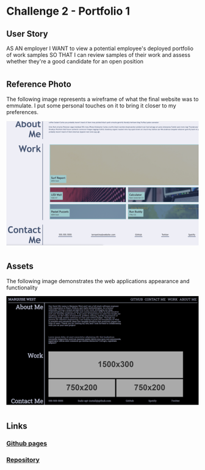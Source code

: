 # **Challenge 2** - Portfolio 1

## User Story

AS AN employer
I WANT to view a potential employee's deployed portfolio of work samples
SO THAT I can review samples of their work and assess whether they're a good candidate for an open position

#

## Reference Photo

The following image represents a wireframe of what the final website was to emmulate. I put some personal touches on it to bring it closer to my preferences.

![Screenshot](https://raw.githubusercontent.com/sudo-apt-install/Portfolio/main/assets/Portfolio%20Reference.png)
#

## Assets

The following image demonstrates the web applications appearance and functionality

![Screenshot](https://raw.githubusercontent.com/sudo-apt-install/Portfolio/main/assets/Project%20Screen%20Shot.png)

#

## Links

### [Github pages](https://sudo-apt-install.github.io/Portfolio/)

### [Repository](https://github.com/sudo-apt-install/Portfolio)
